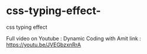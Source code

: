 # css-typing-effect-
css typing effect 

Full video on Youtube : Dynamic Coding with Amit 
link : https://youtu.be/JVEGbzxnRrA

